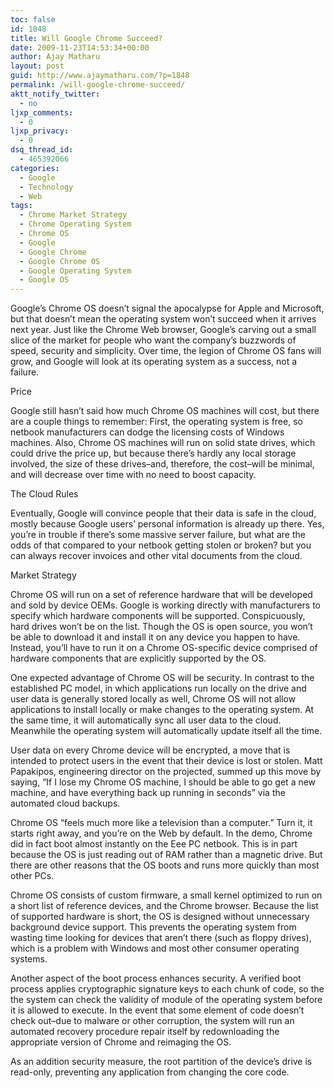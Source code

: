 ```yaml
---
toc: false
id: 1848
title: Will Google Chrome Succeed?
date: 2009-11-23T14:53:34+00:00
author: Ajay Matharu
layout: post
guid: http://www.ajaymatharu.com/?p=1848
permalink: /will-google-chrome-succeed/
aktt_notify_twitter:
  - no
ljxp_comments:
  - 0
ljxp_privacy:
  - 0
dsq_thread_id:
  - 465392066
categories:
  - Google
  - Technology
  - Web
tags:
  - Chrome Market Strategy
  - Chrome Operating System
  - Chrome OS
  - Google
  - Google Chrome
  - Google Chrome OS
  - Google Operating System
  - Google OS
---
```

Google&#8217;s Chrome OS doesn&#8217;t signal the apocalypse for Apple and Microsoft, but that doesn&#8217;t mean the operating system won&#8217;t succeed when it arrives next year. Just like the Chrome Web browser, Google&#8217;s carving out a small slice of the market for people who want the company&#8217;s buzzwords of speed, security and simplicity. Over time, the legion of Chrome OS fans will grow, and Google will look at its operating system as a success, not a failure.

Price

Google still hasn&#8217;t said how much Chrome OS machines will cost, but there are a couple things to remember: First, the operating system is free, so netbook manufacturers can dodge the licensing costs of Windows machines. Also, Chrome OS machines will run on solid state drives, which could drive the price up, but because there&#8217;s hardly any local storage involved, the size of these drives&#8211;and, therefore, the cost&#8211;will be minimal, and will decrease over time with no need to boost capacity.

The Cloud Rules

Eventually, Google will convince people that their data is safe in the cloud, mostly because Google users&#8217; personal information is already up there. Yes, you&#8217;re in trouble if there&#8217;s some massive server failure, but what are the odds of that compared to your netbook getting stolen or broken? but you can always recover invoices and other vital documents from the cloud.

Market Strategy

Chrome OS will run on a set of reference hardware that will be developed and sold by device OEMs. Google is working directly with manufacturers to specify which hardware components will be supported. Conspicuously, hard drives won&#8217;t be on the list. Though the OS is open source, you won&#8217;t be able to download it and install it on any device you happen to have. Instead, you&#8217;ll have to run it on a Chrome OS-specific device comprised of hardware components that are explicitly supported by the OS.

One expected advantage of Chrome OS will be security. In contrast to the established PC model, in which applications run locally on the drive and user data is generally stored locally as well, Chrome OS will not allow applications to install locally or make changes to the operating system. At the same time, it will automatically sync all user data to the cloud. Meanwhile the operating system will automatically update itself all the time.

User data on every Chrome device will be encrypted, a move that is intended to protect users in the event that their device is lost or stolen. Matt Papakipos, engineering director on the projected, summed up this move by saying, &#8220;If I lose my Chrome OS machine, I should be able to go get a new machine, and have everything back up running in seconds&#8221; via the automated cloud backups.

Chrome OS &#8220;feels much more like a television than a computer.&#8221; Turn it, it starts right away, and you&#8217;re on the Web by default. In the demo, Chrome did in fact boot almost instantly on the Eee PC netbook. This is in part because the OS is just reading out of RAM rather than a magnetic drive. But there are other reasons that the OS boots and runs more quickly than most other PCs.

Chrome OS consists of custom firmware, a small kernel optimized to run on a short list of reference devices, and the Chrome browser. Because the list of supported hardware is short, the OS is designed without unnecessary background device support. This prevents the operating system from wasting time looking for devices that aren&#8217;t there (such as floppy drives), which is a problem with Windows and most other consumer operating systems.

Another aspect of the boot process enhances security. A verified boot process applies cryptographic signature keys to each chunk of code, so the the system can check the validity of module of the operating system before it is allowed to execute. In the event that some element of code doesn&#8217;t check out&#8211;due to malware or other corruption, the system will run an automated recovery procedure repair itself by redownloading the appropriate version of Chrome and reimaging the OS.

As an addition security measure, the root partition of the device&#8217;s drive is read-only, preventing any application from changing the core code.
